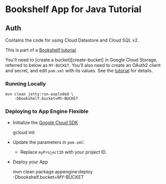 # Bookshelf App for Java Tutorial
## Auth

Contains the code for using Cloud Datastore and Cloud SQL v2.

This is part of a [Bookshelf tutorial][tutorial].

You'll need to [create a bucket][create-bucket] in Google Cloud Storage,
referred to below as `MY-BUCKET`. You'll also need to create an OAuth2 client
and secret, and edit `pom.xml` with its values. See the [tutorial][tutorial] for
details.

[tutorial]: https://cloud.google.com/java/getting-started/tutorial-app

### Running Locally

    mvn clean jetty:run-exploded \
        -Dbookshelf.bucket=MY-BUCKET


### Deploying to App Engine Flexible

* Initialize the [Google Cloud SDK]()

    gcloud init

* Update the parameters in `pom.xml`:
  * Replace `myProjectID` with your project ID.

* Deploy your App

    mvn clean package appengine:deploy \
        -Dbookshelf.bucket=MY-BUCKET


